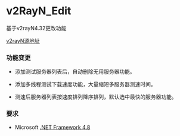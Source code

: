 # v2RayN_Edit
基于v2rayN4.32更改功能

[v2rayN源地址](https://github.com/2dust/v2rayN)
 
### 功能变更
- 添加测试服务器列表后，自动删除无用服务器功能。

- 添加多线程测试下载速度功能，大量缩短多服务器测速时间。

- 测速后服务器列表按速度排列降序排列，默认选中最快的服务器功能。

### 要求 
- Microsoft [.NET Framework 4.8](https://docs.microsoft.com/zh-cn/dotnet/framework/install/guide-for-developers)

